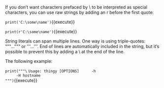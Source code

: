 
If you don’t want characters prefaced by \ to be interpreted as special characters, you can use raw strings by adding an r before the first quote:


`print('C:\some\name')`{{execute}} 


`print(r'C:\some\name')`{{execute}} 


String literals can span multiple lines. One way is using triple-quotes: """...""" or '''...'''. End of lines are automatically included in the string, but it’s possible to prevent this by adding a \ at the end of the line. 

The following example:

`print("""\`
`Usage: thingy [OPTIONS]`
`     -h`                        
`     -H hostname`             
`""")`{{execute}} 
